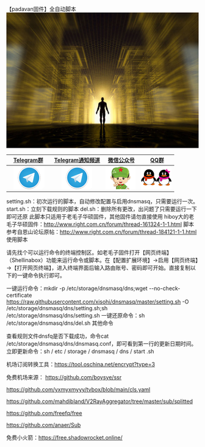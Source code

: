 【padavan固件】全自动脚本
![img](https://raw.githubusercontent.com/xisohi/dnsmasq/master/img/318752-14013109302178.jpg)

|    [Telegram群][telegram-group-link]     | [Telegram通知频道][telegram-channel-link]  |  [微信公众号][wx-link]  |    [QQ群][qq-link]    |
|                  :---:                   |                   :---:                    |             :---:              |             :---:              |
| [![telegram-badge]][telegram-group-link] | [![telegram-badge]][telegram-channel-link] | [![wx-badge]][wx-link] | [![qq-badge]][qq-link] |

[telegram-badge]: https://raw.githubusercontent.com/xisohi/dnsmasq/master/img/tg.png
[telegram-group-link]: https://t.me/googlehosts
[telegram-channel-link]: https://t.me/googlehostsnews
[wx-badge]: https://raw.githubusercontent.com/xisohi/dnsmasq/master/img/lf.png
[wx-link]: https://mp.weixin.qq.com/ 
[qq-badge]: https://raw.githubusercontent.com/xisohi/dnsmasq/master/img/qq.png
[qq-link]: http://www.qq.com/
setting.sh：初次运行的脚本，自动修改配置与启用dnsmasq，只需要运行一次。 start.sh：立刻下载规则的脚本 del.sh：删除所有更改，出问题了只需要运行一下即可还原 此脚本只适用于老毛子华硕固件，其他固件请勿直接使用 hiboy大的老毛子华硕固件：http://www.right.com.cn/forum/thread-161324-1-1.html 脚本参考自恩山论坛原帖：http://www.right.com.cn/forum/thread-184121-1-1.html 使用脚本

请先找个可以运行命令的终端控制区。如老毛子固件打开【网页终端】（Shellinabox）功能来运行命令或脚本。在【配置扩展环境】→启用【网页终端】→【打开网页终端】，进入终端界面后输入路由账号、密码即可开始。直接复制以下的一键命令执行即可。

一键运行命令：mkdir -p /etc/storage/dnsmasq/dns;wget --no-check-certificate https://raw.githubusercontent.com/xisohi/dnsmasq/master/setting.sh -O /etc/storage/dnsmasq/dns/setting.sh;sh /etc/storage/dnsmasq/dns/setting.sh 一键还原命令：sh /etc/storage/dnsmasq/dns/del.sh 其他命令

查看规则文件dnsfq是否下载成功，命令cat /etc/storage/dnsmasq/dns/dnsmasq.conf，即可看到第一行的更新日期时间。立即更新命令：sh / etc / storage / dnsmasq / dns / start .sh

机场订阅转换工具：https://tool.oschina.net/encrypt?type=3

免费机场来源：
https://github.com/boysye/ssr

https://github.com/yxmyxmyyy/tvbox/blob/main/cls.yaml

https://github.com/mahdibland/V2RayAggregator/tree/master/sub/splitted

https://github.com/freefq/free

https://github.com/anaer/Sub

免费小火箭：https://free.shadowrocket.online/

